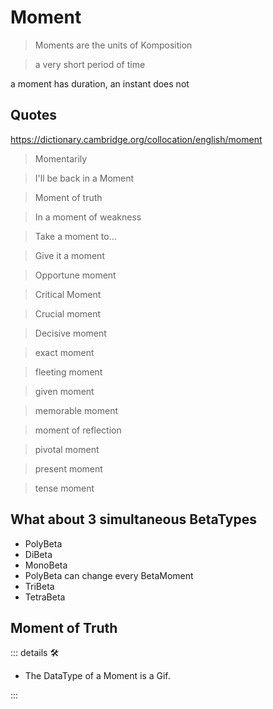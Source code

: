 # Moment

> Moments are the units of Komposition

> a very short period of time

a moment has duration, an instant does not

## Quotes

<https://dictionary.cambridge.org/collocation/english/moment>

> Momentarily

> I'll be back in a Moment

> Moment of truth

> In a moment of weakness

> Take a moment to...

> Give it a moment

> Opportune moment

> Critical Moment

> Crucial moment

> Decisive moment

> exact moment

> fleeting moment

> given moment

> memorable moment

> moment of reflection

> pivotal moment

> present moment

> tense moment

## What about 3 simultaneous BetaTypes

- PolyBeta
- DiBeta
- MonoBeta
- PolyBeta can change every BetaMoment
- TriBeta
- TetraBeta

## Moment of Truth

<!-- =================================================== -->
<!-- =================================================== -->
<!-- =================================================== -->
<!-- =================================================== -->
<!-- =================================================== -->
::: details 🛠

- The DataType of a Moment is a Gif.

:::